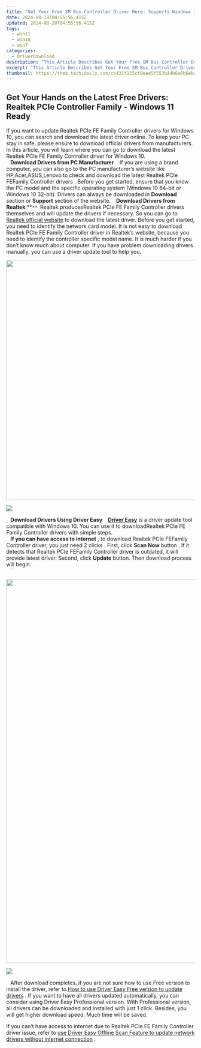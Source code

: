 ```yaml
---
title: "Get Your Free SM Bus Controller Driver Here: Supports Windows 11 to 7 OS Versions"
date: 2024-08-19T04:55:56.415Z
updated: 2024-08-20T04:55:56.415Z
tags:
  - win11
  - win10
  - win7
categories:
  - DriverDownload
description: "This Article Describes Get Your Free SM Bus Controller Driver Here: Supports Windows 11 to 7 OS Versions"
excerpt: "This Article Describes Get Your Free SM Bus Controller Driver Here: Supports Windows 11 to 7 OS Versions"
thumbnail: https://thmb.techidaily.com/cb431f215cf0eee5f553b44b6e0b6eba3871dc3f575a767398e1a9fe3bc5176a.jpg
---
```


## Get Your Hands on the Latest Free Drivers: Realtek PCIe Controller Family - Windows 11 Ready

If you want to update Realtek PCIe FE Family Controller drivers for Windows 10, you can search and download the latest driver online. To keep your PC stay in safe, please ensure to download official drivers from manufacturers. In this article, you will learn where you can go to download the latest Realtek PCIe FE Family  Controller driver for Windows 10.  
``
`` **Download Drivers from PC Manufacturer**
``
``  If you are using a brand computer, you can also go to the PC manufacturer’s website like HP,Acer,ASUS,Lenovo to check and download the latest Realtek PCIe FEFamily Controller drivers . Before you get started, ensure that you know the PC model and the specific operating system (Windows 10 64-bit or Windows 10 32-bit). Drivers can always be downloaded in **Download** section or **Support** section of the website.
``
``   **Download Drivers from Realtek**
**``**
``Realtek producesRealtek PCIe FE Family  Controller drivers themselves and will update the drivers if necessary. So you can go to[ Realtek official website](http://www.realtek.com.tw/downloads/downloadsView.aspx?Langid=1&PNid=7&PFid=10&Level=3&Conn=2) to download the latest driver. Before you get started, you need to identify the network card model. It is not easy to download  Realtek PCIe FE Family Controller driver in Realtek’s website, because you need to identify the controller specific model name. It is much harder if you don’t know much about computer. If you have problem downloading drivers manually, you can use a driver update tool to help you.  
  
<!-- affiliate ads begin -->
<a href="https://ephamedtechinc.pxf.io/c/5597632/2097467/26400?prodsku=B700" target="_top" id="2097467"><img src="//a.impactradius-go.com/display-ad/26400-2097467" border="0" alt="" width="640" height="640"/></a><img height="0" width="0" src="https://imp.pxf.io/i/5597632/2097467/26400" style="position:absolute;visibility:hidden;" border="0" />
<!-- affiliate ads end -->
![](https://images.drivereasy.com/wp-content/uploads/2017/04/img_59005d10300e6.jpg)
  
``
`` **Download Drivers Using Driver Easy**
``
`` **[ Driver Easy](https://tools.techidaily.com/drivereasy/download/)**  is a driver update tool compatible with Windows 10\. You can use it to downloadRealtek PCIe FE Family Controller drivers with simple steps.  
``
`` **If you can have access to internet** , to download Realtek PCIe FEFamily Controller driver, you just need 2 clicks . First, click **Scan Now** button  . If it detects that Realtek PCIe FEFamily Controller driver is outdated, it will provide latest driver. Second, click **Update**  button. Then download process will begin.  
``
`` ``

<!-- affiliate ads begin -->
<a href="https://ephamedtechinc.pxf.io/c/5597632/2095385/26400" target="_top" id="2095385"><img src="//a.impactradius-go.com/display-ad/26400-2095385" border="0" alt="" width="1024" height="1024"/></a><img height="0" width="0" src="https://imp.pxf.io/i/5597632/2095385/26400" style="position:absolute;visibility:hidden;" border="0" />
<!-- affiliate ads end -->
![](https://images.drivereasy.com/wp-content/uploads/2017/04/img_58e60f8aa24f1.jpg)

``
`` After download completes, if you are not sure how to use Free version to install the driver, refer to [ How to use Driver Easy Free version to update drivers](https://tools.techidaily.com/drivereasy/download/)  . If you want to have all drivers updated automatically, you can consider using Driver Easy Professional version. With Professional version, all drivers can be downloaded and installed with just 1 click. Besides, you will get higher download speed. Much time will be saved.
``
`` ``

 If you can’t have access to internet due to Realtek PCIe FE Family  Controller driver issue, refer to [use Driver Easy Offline Scan Feature to update network drivers without internet connection](https://tools.techidaily.com/drivereasy/download/) .

<ins class="adsbygoogle"
     style="display:block"
     data-ad-format="autorelaxed"
     data-ad-client="ca-pub-7571918770474297"
     data-ad-slot="1223367746"></ins>



<ins class="adsbygoogle"
     style="display:block"
     data-ad-client="ca-pub-7571918770474297"
     data-ad-slot="8358498916"
     data-ad-format="auto"
     data-full-width-responsive="true"></ins>


